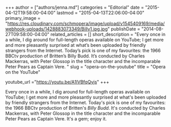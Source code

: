 +++
author = ["authors/jenna.md"]
categories = "Editorial"
date = "2015-04-12T19:58:00-04:00"
lastmod = "2015-04-13T22:06:00-04:00"
primary_image = "https://res.cloudinary.com/schmopera/image/upload/v1545409169/media/webhook-uploads/1428883073349/Billy1.jpg.jpg"
publishDate = "2014-08-27T09:58:00-04:00"
related_articles = []
short_description = "Every once in a while, I dig around for full-length operas available on YouTube; I get more and more pleasantly surprised at what’s been uploaded by friendly strangers from the Internet. Today’s pick is one of my favourites: the 1966 BBCtv production of Britten’s Billy Budd. It’s conducted by Charles Mackerras, with Peter Glossop in the title character and the incomparable Peter Pears as Captain Vere. "
slug = "opera-on-the-youtube"
title = "Opera on the YouTube"

youtube_url ="https://youtu.be/A1lVBfqQyjs"
+++

Every once in a while, I dig around for full-length operas available on YouTube; I get more and more pleasantly surprised at what's been uploaded by friendly strangers from the Internet. Today's pick is one of my favourites: the 1966 BBCtv production of Britten's _Billy Budd_. It's conducted by Charles Mackerras, with Peter Glossop in the title character and the incomparable Peter Pears as Captain Vere. It's a gem; enjoy it.
